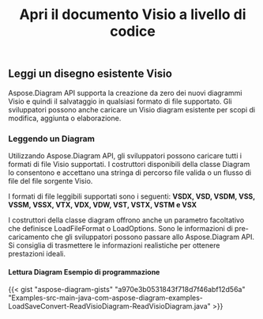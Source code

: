 ﻿---
title: Apri il documento Visio a livello di codice
linktitle: Apri il documento Visio
type: docs
weight: 20
url: /it/java/open-visio-document/
description: Questa pagina descrive come aprire il documento Visio da zero con la libreria Aspose.Diagram.
---
## **Leggi un disegno esistente Visio**
Aspose.Diagram API supporta la creazione da zero dei nuovi diagrammi Visio e quindi il salvataggio in qualsiasi formato di file supportato. Gli sviluppatori possono anche caricare un Visio diagram esistente per scopi di modifica, aggiunta o elaborazione.
### **Leggendo un Diagram**
Utilizzando Aspose.Diagram API, gli sviluppatori possono caricare tutti i formati di file Visio supportati. I costruttori disponibili della classe Diagram lo consentono e accettano una stringa di percorso file valida o un flusso di file del file sorgente Visio.

I formati di file leggibili supportati sono i seguenti:
**VSDX, VSD, VSDM, VSS, VSSM, VSSX, VTX, VDX, VDW, VST, VSTX, VSTM e VSX**

I costruttori della classe diagram offrono anche un parametro facoltativo che definisce LoadFileFormat o LoadOptions. Sono le informazioni di pre-caricamento che gli sviluppatori possono passare allo Aspose.Diagram API. Si consiglia di trasmettere le informazioni realistiche per ottenere prestazioni ideali.
#### **Lettura Diagram Esempio di programmazione**
{{< gist "aspose-diagram-gists" "a970e3b0531843f718d7f46abf12d56a" "Examples-src-main-java-com-aspose-diagram-examples-LoadSaveConvert-ReadVisioDiagram-ReadVisioDiagram.java" >}}
